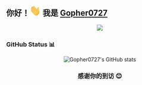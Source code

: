 ## 你好！<img src="https://raw.githubusercontent.com/parth-27/parth-27/master/Hi.gif" width="30px"> 我是 [Gopher0727](https://github.com/Gopher0727)

<div align="center">
<img src="https://cdn.cbd.int/anzhiyu-assets@1.0.11/image/common/github-info/personal-homepage-banner.jpg" />
</div>

### GitHub Status 📊

<div align="center">

![Gopher0727's GitHub stats](https://github-readme-stats.vercel.app/api?username=Gopher0727&show_icons=true&theme=radical)

### 感谢你的到访 😊
